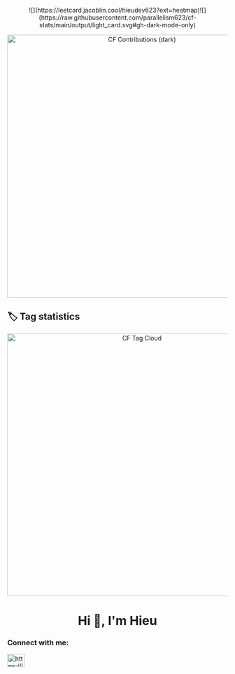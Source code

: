<p align="center">
  ![](https://leetcard.jacoblin.cool/hieudev623?ext=heatmap)![](https://raw.githubusercontent.com/parallelism623/cf-stats/main/output/light_card.svg#gh-dark-mode-only)
<p>
<p align="center">
  <img src="[https://github.com/parallelism623/cf-stats/tree/main/output/dark_card.svg](https://raw.githubusercontent.com/parallelism623/cf-stats/main/output/dark_card.svg)" alt="CF Contributions (dark)" width="600"/>
</p>


## 🏷️ Tag statistics
<p align="center">
  <img src="../cf-stats/output/tag_cloud.svg" alt="CF Tag Cloud" width="600"/>
</p>

<h1 align="center">Hi 👋, I'm Hieu</h1>

<h3 align="left">Connect with me:</h3>
<p align="left">
<a href="https://www.leetcode.com/https://leetcode.com/hieudev623/" target="blank"><img align="center" src="https://raw.githubusercontent.com/rahuldkjain/github-profile-readme-generator/master/src/images/icons/Social/leet-code.svg" alt="https://leetcode.com/hieudev623/" height="30" width="40" /></a>
</p>
